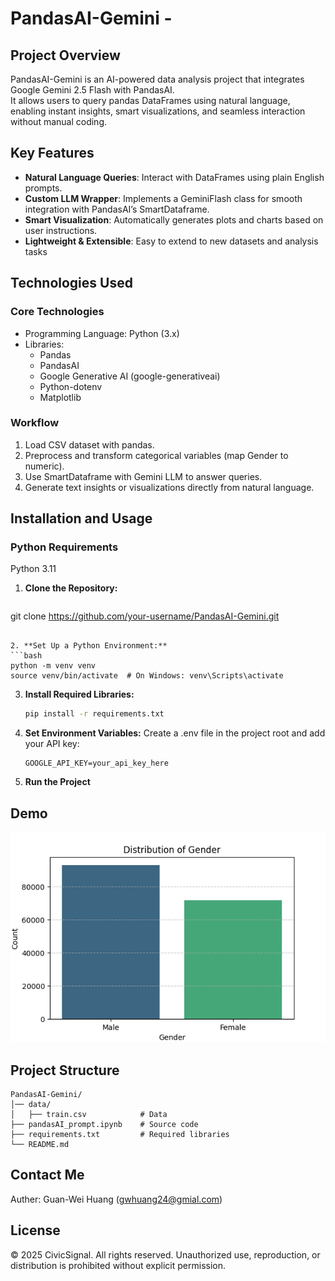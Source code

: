 # PandasAI-Gemini - 

## Project Overview

PandasAI-Gemini is an AI-powered data analysis project that integrates Google Gemini 2.5 Flash with PandasAI.  
It allows users to query pandas DataFrames using natural language, enabling instant insights, smart visualizations, and seamless interaction without manual coding.
  
## Key Features

- **Natural Language Queries**: Interact with DataFrames using plain English prompts.  
- **Custom LLM Wrapper**: Implements a GeminiFlash class for smooth integration with PandasAI’s SmartDataframe.
- **Smart Visualization**: Automatically generates plots and charts based on user instructions.
- **Lightweight & Extensible**: Easy to extend to new datasets and analysis tasks

## Technologies Used

### Core Technologies

- Programming Language: Python (3.x)
- Libraries:
	- Pandas
	- PandasAI
	- Google Generative AI (google-generativeai)
	- Python-dotenv
	- Matplotlib

### Workflow
1. Load CSV dataset with pandas.
2. Preprocess and transform categorical variables (map Gender to numeric).
3. Use SmartDataframe with Gemini LLM to answer queries.
4. Generate text insights or visualizations directly from natural language.

## Installation and Usage

### Python Requirements
Python 3.11

1. **Clone the Repository:**
   ```bash
  git clone https://github.com/your-username/PandasAI-Gemini.git
   ```

2. **Set Up a Python Environment:**
   ```bash
   python -m venv venv
   source venv/bin/activate  # On Windows: venv\Scripts\activate
   ```

3. **Install Required Libraries:**
   ```bash
   pip install -r requirements.txt
   ```

4. **Set Environment Variables:**
	Create a .env file in the project root and add your API key:
   ```env
   GOOGLE_API_KEY=your_api_key_here
   ```
   
5. **Run the Project**

## Demo
![Chart](figure/temp_chart.png)

## Project Structure

```
PandasAI-Gemini/
│── data/
│   ├── train.csv            # Data
├── pandasAI_prompt.ipynb    # Source code
├── requirements.txt         # Required libraries
└── README.md                
```

## Contact Me
Auther: Guan-Wei Huang (gwhuang24@gmial.com)

## License

© 2025 CivicSignal. All rights reserved.
Unauthorized use, reproduction, or distribution is prohibited without explicit permission.

